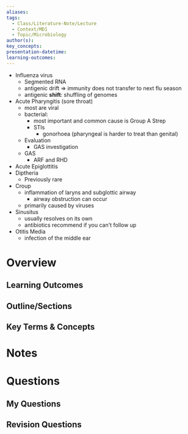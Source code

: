```yaml
---
aliases: 
tags:
  - Class/Literature-Note/Lecture
  - Context/MD1
  - Topic/Microbiology
author(s): 
key_concepts: 
presentation-datetime: 
learning-outcomes:
---
```


- Influenza virus
	- Segmented RNA
	- antigenic drift => immunity does not transfer to next flu season
	- antigenic **shift**: shuffling of genomes
- Acute Pharyngitis (sore throat)
	- most are viral
	- bacterial: 
		- most important and common cause is Group A Strep
		- STIs
			- gonorhoea (pharyngeal is harder to treat than genital)
	- Evaluation
		- GAS investigation
	- GAS
		- ARF and RHD
- Acute Epiglottitis
- Diptheria
	- Previously rare
- Croup
	- inflammation of laryns and subglottic airway
		- airway obstruction can occur
	- primarily caused by viruses
- Sinusitus
	- usually resolves on its own
	- antibiotics recommend if you can't follow up
- Otitis Media
	- infection of the middle ear
# Overview
## Learning Outcomes

## Outline/Sections

## Key Terms & Concepts


# Notes


# Questions

## My Questions
## Revision Questions




